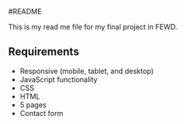 #README

This is my read me file for my final project in FEWD.

## Requirements

* Responsive (mobile, tablet, and desktop)
* JavaScript functionality
* CSS
* HTML
* 5 pages
* Contact form